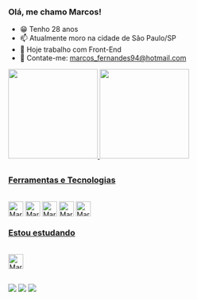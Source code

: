 ### Olá, me chamo Marcos!

- 😁 Tenho 28 anos
- 📫 Atualmente moro na cidade de São Paulo/SP
- 🔭 Hoje trabalho com Front-End
- 📢 Contate-me: marcos_fernandes94@hotmail.com

<div>
<a href="https://github.com/MarcosFernandes99">
  <img height="180em" src="https://github-readme-stats.vercel.app/api/top-langs/?username=MarcosFernandes99&layout=compact&langs_count=7&theme=highcontrast"/>
  <img height="180em" src="https://github-readme-stats.vercel.app/api?username=MarcosFernandes99&theme=highcontrast"/>
</div>
  
##
  
### Ferramentas e Tecnologias  
<div style="display: inline-block"><br>
  <img align="center" alt="Marcos Java" height="30" wight="40" src="https://cdn.jsdelivr.net/gh/devicons/devicon/icons/javascript/javascript-original.svg" >
  <img align="center" alt="Marcos Type" height="30" wight="40" src="https://cdn.jsdelivr.net/gh/devicons/devicon/icons/typescript/typescript-original.svg" >
  <img align="center" alt="Marcos CSS" height="30" wight="40" src="https://cdn.jsdelivr.net/gh/devicons/devicon/icons/css3/css3-original.svg" >
  <img align="center" alt="Marcos HTML" height="30" wight="40" src="https://cdn.jsdelivr.net/gh/devicons/devicon/icons/html5/html5-original.svg" >
  <img align="center" alt="Marcos React" height="30" wight="40" src="https://cdn.jsdelivr.net/gh/devicons/devicon/icons/react/react-original.svg" >
</div>
  
 ### Estou estudando
 <div style="display: inline-block"><br>
  <img align="center" alt="Marcos Angular" height="30" wight="40" src="https://cdn.jsdelivr.net/gh/devicons/devicon/icons/angularjs/angularjs-original.svg" >
</div>

##

<div>
  <a hef="https://www.linkedin.com/in/marcos-fernandes-8a4711175/" target="_blank"><img src="https://img.shields.io/badge/LinkedIn-0077B5?style=for-the-badge&logo=linkedin&logoColor=white" target"_blank"></a>
  <a hef="https://www.instagram.com/marcos.jr23/" target="_blank"><img src="https://img.shields.io/badge/Instagram-E4405F?style=for-the-badge&logo=instagram&logoColor=white" target"_blank"></a>
  <a hef="marcos_fernandes94@hotmail.com" target="_blank"><img src="https://img.shields.io/badge/Microsoft_Outlook-0078D4?style=for-the-badge&logo=microsoft-outlook&logoColor=white" target"_blank"></a>
</div>
